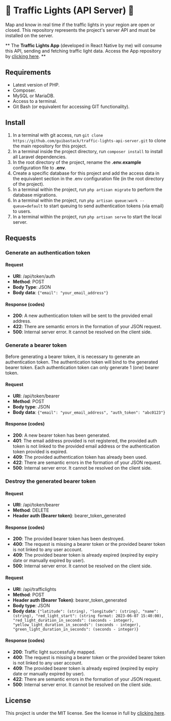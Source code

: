 <h1>
    🚦 Traffic Lights (API Server) 🚦
</h1>

<p>
    Map and know in real time if the traffic lights in your
    region are open or closed. This repository represents the 
    project's server API and must be installed on the server.
</p>

<p>
    ** The <strong>Traffic Lights App</strong> (developed in
    React Native by me) will consume this API, sending and 
    fetching traffic light data. Access the App repository
    by <a href="https://github.com/guibastack/traffic-lights-app-react-native">clicking here</a>. **
</p>

<h2>Requirements</h2>

<ul>
    <li>
        Latest version of PHP.
    </li>
    <li>
        Composer.
    </li>
    <li>
        MySQL or MariaDB.
    </li>
    <li>
        Access to a terminal.
    </li>
    <li>
        Git Bash (or equivalent for accessing GIT functionality).
    </li>
</ul>

<h2>
    Install
</h2>

<ol>
    <li>
        In a terminal with git access, run <code>git clone https://github.com/guibastack/traffic-lights-api-server.git</code> to clone the main
        repository for this project.
    </li>
    <li>
        In a terminal inside the project directory, run <code>composer install</code> 
        to install all Laravel dependencies.
    </li>
    <li>
        In the root directory of the project, rename the <strong>.env.example</strong> configuration file to <strong>.env</strong>.
    </li>
    <li>
        Create a specific database for this project and add the access 
        data in the equivalent section in the .env configuration file 
        (in the root directory of the project).
    </li>
    <li>
        In a terminal within the project, run <code>php artisan migrate</code>
        to perform the database migrations.
    </li>
    <li>
        In a terminal within the project, run 
        <code>php artisan queue:work --queue=default</code> to
        start queuing to send authentication tokens (via email) 
        to users.
    </li>
    <li>
        In a terminal within the project, run 
        <code>php artisan serve</code> to start the local
        server.
    </li>
</ol>

<h2>
    Requests
</h2>

<h3>
    Generate an authentication token
</h3>

<h4>
    Request
</h4>
<ul>
    <li>
        <strong>URI</strong>: /api/token/auth
    </li>
    <li>
        <strong>Method</strong>: POST
    </li>
    <li>
        <strong>Body Type</strong>: JSON
    </li>
    <li>
        <strong>Body data</strong>: <code>{"email": "your_email_address"}</code>
    </li>
</ul>
<h4>
    Response (codes)
</h4>
<ul>
    <li>
        <strong>200</strong>: A new authentication token will be sent to the
        provided email address.
    </li>
    <li>
        <strong>422</strong>: There are semantic errors in the
        formation of your JSON request.
    </li>
    <li>
        <strong>500</strong>: Internal server error. It cannot be resolved 
        on the client side.
    </li>
</ul>

<h3>
    Generate a bearer token
</h3>
<p>
    Before generating a bearer token, it is necessary 
    to generate an authentication token. The authentication
    token will bind to the generated bearer token. Each
    authentication token can only generate 1 (one)
    bearer token.
</p>

<h4>
    Request
</h4>
<ul>
    <li>
        <strong>URI</strong>: /api/token/bearer
    </li>
    <li>
        <strong>Method</strong>: POST
    </li>
    <li>
        <strong>Body type</strong>: JSON
    </li>
    <li>
        <strong>Body data</strong>: <code>{"email": "your_email_address", "auth_token": "abc0123"}</code>
    </li>
</ul>
<h4>
    Response (codes)
</h4>
<ul>
    <li>
        <strong>200</strong>: A new bearer token has been generated.
    </li>
    <li>
        <strong>401</strong>: The email address provided is not registered,
        the provided auth token is not linked to the provided
        email address or the authentication token provided is
        expired.
    </li>
    <li>
        <strong>409</strong>: The provided authentication token has already
        been used.
    </li>
    <li>
        <strong>422</strong>: There are semantic errors in the
        formation of your JSON request.
    </li>
    <li>
        <strong>500</strong>: Internal server error. It cannot be resolved 
        on the client side.
    </li>
</ul>

<h3>
    Destroy the generated bearer token
</h3>

<h4>
    Request
</h4>
<ul>
    <li>
        <strong>URI</strong>: /api/token/bearer
    </li>
    <li>
        <strong>Method</strong>: DELETE
    </li>
    <li>
        <strong>Header auth (Bearer token)</strong>: bearer_token_generated
    </li>
</ul>
<h4>
    Response (codes)
</h4>
<ul>
    <li>
        <strong>200</strong>: The provided bearer token has been
        destroyed.
    </li>
    <li>
        <strong>400</strong>: The request is missing a bearer token
        or the provided bearer token is not linked to
        any user account.
    </li>
    <li>
        <strong>409</strong>: The provided bearer token is already
        expired (expired by expiry date or manually expired
        by user).
    </li>
    <li>
        <strong>500</strong>: Internal server error. It cannot be
        resolved on the client side.
    </li>
</ul>

<h4>
    Request
</h4>
<ul>
    <li>
        <strong>URI</strong>: /api/trafficlights
    </li>
    <li>
        <strong>Method</strong>: POST
    </li>
    <li>
        <strong>Header auth (Bearer Token)</strong>: bearer_token_generated
    </li>
    <li>
        <strong>Body type</strong>: JSON
    </li>
    <li>
        <strong>Body data</strong>: <code>{"latitude": (string), "longitude": (string), "name": (string), "red_light_start": (string format: 2023-06-07 15:40:00), "red_light_duration_in_seconds": (seconds - integer), "yellow_light_duration_in_seconds": (seconds - integer), "green_light_duration_in_seconds": (seconds - integer)}</code>
    </li>
</ul>

<h4>
    Response (codes)
</h4>
<ul>
    <li>
        <strong>200</strong>: Traffic light successfully mapped.
    </li>
    <li>
        <strong>400</strong>: The request is missing a bearer token
        or the provided bearer token is not linked to
        any user account.
    </li>
    <li>
        <strong>409</strong>: The provided bearer token is already
        expired (expired by expiry date or manually expired
        by user).
    </li>
    <li>
        <strong>422</strong>: There are semantic errors in the
        formation of your JSON request.
    </li>
    <li>
        <strong>500</strong>: Internal server error. It cannot be
        resolved on the client side.
    </li>
</ul>

<h2>
    License
</h2>
<p>
    This project is under the MIT license. See
    the license in full by <a href="https://github.com/guibastack/traffic-lights-api-server/blob/main/LICENSE">clicking here</a>.
</p>
